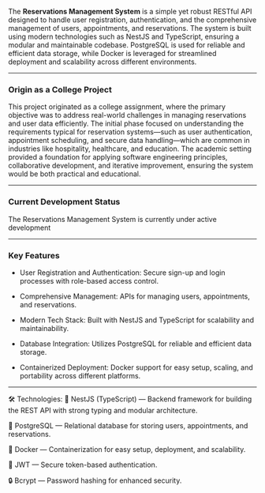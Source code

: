 The **Reservations Management System** is a simple yet robust RESTful API designed to handle user registration, authentication, and the comprehensive management of users, appointments, and reservations. The system is built using modern technologies such as NestJS and TypeScript, ensuring a modular and maintainable codebase. PostgreSQL is used for reliable and efficient data storage, while Docker is leveraged for streamlined deployment and scalability across different environments.<br>
___
### Origin as a College Project
This project originated as a college assignment, where the primary objective was to address real-world challenges in managing reservations and user data efficiently. The initial phase focused on understanding the requirements typical for reservation systems—such as user authentication, appointment scheduling, and secure data handling—which are common in industries like hospitality, healthcare, and education. The academic setting provided a foundation for applying software engineering principles, collaborative development, and iterative improvement, ensuring the system would be both practical and educational.<br>
___
### Current Development Status
The Reservations Management System is currently under active development<br>
___
### Key Features
- User Registration and Authentication: Secure sign-up and login processes with role-based access control.

- Comprehensive Management: APIs for managing users, appointments, and reservations.

- Modern Tech Stack: Built with NestJS and TypeScript for scalability and maintainability.

- Database Integration: Utilizes PostgreSQL for reliable and efficient data storage.

- Containerized Deployment: Docker support for easy setup, scaling, and portability across different platforms.
___


🛠 Technologies:
🚀 NestJS (TypeScript) — Backend framework for building the REST API with strong typing and modular architecture.

🐘 PostgreSQL — Relational database for storing users, appointments, and reservations.

🐳 Docker — Containerization for easy setup, deployment, and scalability.

🔑 JWT — Secure token-based authentication.

🔒 Bcrypt — Password hashing for enhanced security.

